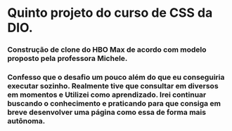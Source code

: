# Quinto projeto do curso de CSS da DIO.

### Construção de clone do HBO Max de acordo com modelo proposto pela professora Michele.

### Confesso que o desafio um pouco além do que eu conseguiria executar sozinho. Realmente tive que consultar em diversos em momentos e Utilizei como aprendizado. Irei continuar buscando o conhecimento e praticando para que consiga em breve desenvolver uma página como essa de forma mais autônoma.